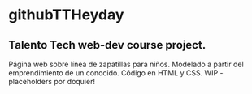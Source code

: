 # githubTTHeyday
Talento Tech web-dev course project.
--
Página web sobre línea de zapatillas para niños. Modelado a partir del emprendimiento de un conocido.
Código en HTML y CSS.
WIP - placeholders por doquier!
